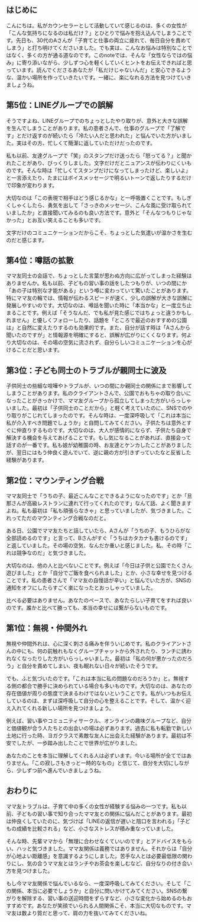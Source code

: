 ## はじめに
こんにちは。私がカウンセラーとして活動していて感じるのは、多くの女性が「こんな気持ちになるのは私だけ？」とひとりで悩みを抱え込んでしまうことです。先日も、30代のAさんが「子育てと仕事の両立に疲れて、毎日自分を責めてしまう」と打ち明けてくださいました。でも実は、こんなお悩みは特別なことではなく、多くの方が通る道なのです。このnoteでは、そんな「女性ならではの悩み」に寄り添いながら、少しずつ心を軽くしていくヒントをお伝えできればと思っています。読んでくださるあなたが「私だけじゃないんだ」と安心できるような、温かい場所を作っていきたいです。一緒に、楽になれる方法を見つけていきましょうね。

## 第5位：LINEグループでの誤解
そうですよね、LINEグループでのちょっとしたやり取りが、意外と大きな誤解を生んでしまうことがあります。私の患者さんで、仕事のグループで「了解です」とだけ返すのが続いたら「冷たい人だと思われた」と悩んでいた方がいました。実はその方、忙しくて簡潔に返していただけだったのです。

私も以前、友達グループで「笑」のスタンプだけ送ったら「怒ってる？」と聞かれたことがあり、びっくりしました。文字だけだとニュアンスが伝わりにくいものです。そんな時は「忙しくてスタンプだけになってしまったけど、楽しいよ」と一言添えたり、たまにはボイスメッセージで明るいトーンで返したりするだけで印象が変わります。

大切なのは「この表現で相手はどう感じるかな」と一呼吸置くことです。もしぎくしゃくしたら、勇気を出して「さっきのメッセージ、こんな風に受け取られていましたか」と直接聞いてみるのも良い方法です。意外と「そんなつもりじゃなかった」とお互い笑えることも多いです。

文字だけのコミュニケーションだからこそ、ちょっとした気遣いが温かさを生むのだと感じます。

## 第4位：噂話の拡散
ママ友同士の会話で、ちょっとした言葉が思わぬ方向に広がってしまった経験はありませんか。私も以前、子どもの習い事の話をしたつもりが、いつの間にか「あの子は特別な才能がある」という噂に変わっていて驚いたことがあります。特にママ友の輪では、情報が伝わるスピードが速く、少しの誤解が大きな誤解に発展しやすいのです。大切なのは、噂話を聞いた時に「本当かな」と一度立ち止まることです。例えば「そうなんだ、でも私が見た感じではちょっと違うかもしれません」と優しくフォローしたり、話題を「ところで最近のおすすめの公園は」と自然に変えたりするのも効果的です。また、自分が話す時は「Aさんから聞いたのですが」と情報源を明確にすると、誤解が広がりにくくなります。何より大切なのは、その場の空気に流されず、自分らしいコミュニケーションを心がけることだと思います。

## 第3位：子ども同士のトラブルが親同士に波及
子供同士の些細な喧嘩やトラブルが、いつの間にか親同士の関係にまで影響してしまうことがあります。私のクライアントさんで、公園でおもちゃの取り合いになったことがきっかけで、ママ友グループから孤立してしまった方がいらっしゃいました。最初は「子供同士のことだから」と軽く考えていたのに、SNSでのやり取りがこじれてしまったのです。そんな時は、一度深呼吸して「これは本当に私が介入すべき問題でしょうか」と自問してみてください。子供たちは意外とすぐに仲直りするものです。大切なのは、大人が感情的にならず、子供たち自身で解決する機会を与えてあげることです。もし気になることがあれば、直接会って話すのが一番です。私も娘が幼稚園の時、お友達とケンカしたことがありましたが、翌日にはもう仲良く遊んでいて、逆に親の方が引きずっていたなと反省した経験があります。

## 第2位：マウンティング合戦
ママ友同士で「うちの子、最近こんなことできるようになったのです」とか「旦那さんが高級レストランに連れて行ってくれたのです」なんて話、よく聞きますよね。私も最初は「私も頑張らなきゃ」と思っていましたが、気づきました。これってただのマウンティング合戦なのだと。

ある日、公園でママ友たちと話していたら、Aさんが「うちの子、もうひらがな全部読めるのです」と言って、Bさんがすぐ「うちはカタカナも書けるのです」と返していました。その場の空気、なんだか重いと感じました。私、その時「これは競争なのだ」と気づきました。

大切なのは、他の人と比べないことです。例えば「今日は子供と公園でたくさん遊びました」とか「自分でご飯を食べられました」とか、小さな幸せを見つけることです。私の患者さんで「ママ友の自慢話が辛い」と悩んでいた方が、SNSの通知をオフにしたらすごく楽になったとおっしゃっていました。

比べる必要はありません。あなたのペースで、あなたらしい子育てをすれば良いのです。誰かと比べて勝っても、本当の幸せには繋がらないものです。

## 第1位：無視・仲間外れ
無視や仲間外れは、心に深く刺さる痛みを伴ういじめです。私のクライアントさんの中にも、何の前触れもなくグループチャットから外されたり、ランチに誘われなくなったりした方がいらっしゃいました。最初は「私の何が悪かったのだろう」と自分を責めてしまい、夜も眠れない日々が続いたそうです。

でも、ふと気づいたのです。「これは本当に私の問題なのだろうか」と。無視する側の都合で勝手に決められている場合も多いものです。大切なのは、あなたの存在価値が周りの態度で決まるわけではないということです。私がいつもお伝えしているのは、まずは深呼吸して自分の心を整えることです。そして、温かく迎え入れてくれる新しい場所を見つけましょう。

例えば、習い事やコミュニティサークル、オンラインの趣味グループなど、自分と価値観が合う人たちとの出会いの場は必ずあります。過去に私も転勤で新しい土地に行った時、ヨガクラスで素敵な友人に出会えた経験があります。最初は不安でしたが、一歩踏み出したことで世界が広がりました。

あなたのことを本当に理解してくれる人は必ずいます。今いる場所が全てではありません。「この寂しさもきっと一時的なもの」と信じて、自分を大切にしながら、少しずつ前へ進んでいきましょうね。

## おわりに
ママ友トラブルは、子育て中の多くの女性が経験する悩みの一つです。私も以前、子どもの習い事で知り合ったママ友との関係に悩んだことがあります。最初は仲良くしていたのに、気づけば「LINEの返信が遅いと陰口を言われる」「子どもの成績を比較される」など、小さなストレスが積み重なっていました。

そんな時、先輩ママから「無理に合わせなくていいのです」とアドバイスをもらい、ハッと気づきました。ママ友関係は義務ではありません。それからは「自分が心地よい距離感」を意識するようにしました。苦手な人とは必要最低限の関わりにし、気の合うママ友とはランチやお茶会を楽しむなど、自分なりの付き合い方を見つけました。

もし今ママ友関係で悩んでいるなら、一度深呼吸してみてください。そして「この関係、本当に必要でしょうか」と自分に問いかけてみてください。SNSの繋がりを解除する、習い事の送迎時間をずらすなど、小さな変化から始めるのもおすすめです。あなたが笑顔でいられる人間関係こそ、本当に大切なものです。ママ友は数より質だと思って、肩の力を抜いてみてくださいね。
